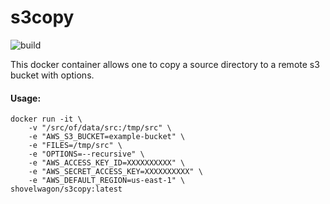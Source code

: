 # s3copy
![build](https://github.com/shovelwagon/s3copy/actions/workflows/build.yml/badge.svg) 


This docker container allows one to copy a source directory to a remote s3 bucket with options.

#### Usage:
```
docker run -it \
    -v "/src/of/data/src:/tmp/src" \
    -e "AWS_S3_BUCKET=example-bucket" \
    -e "FILES=/tmp/src" \
    -e "OPTIONS=--recursive" \
    -e "AWS_ACCESS_KEY_ID=XXXXXXXXXX" \
    -e "AWS_SECRET_ACCESS_KEY=XXXXXXXXXX" \
    -e "AWS_DEFAULT_REGION=us-east-1" \
shovelwagon/s3copy:latest
```